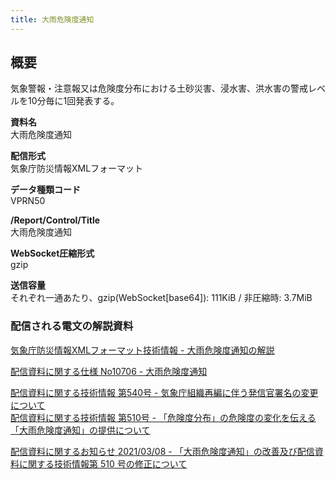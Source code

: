 ```yaml
---
title: 大雨危険度通知
---
```


## 概要
気象警報・注意報又は危険度分布における土砂災害、浸水害、洪水害の警戒レベルを10分毎に1回発表する。

**資料名** <br/>
 大雨危険度通知
 
**配信形式** <br/>
 気象庁防災情報XMLフォーマット

**データ種類コード** <br/>
 VPRN50

**/Report/Control/Title** <br/>
 大雨危険度通知
 
**WebSocket圧縮形式** <br/>
 gzip
 
**送信容量** <br/>
 それぞれ一通あたり、gzip(WebSocket\[base64\]): 111KiB / 非圧縮時: 3.7MiB

### 配信される電文の解説資料
 [気象庁防災情報XMLフォーマット技術情報 - 大雨危険度通知の解説](https://dmdata.jp/doc/jma/manual/0207-0207.pdf) 
 
 
 [配信資料に関する仕様 No10706 - 大雨危険度通知](https://www.data.jma.go.jp/suishin/shiyou/pdf/no10706)
 
 
 [配信資料に関する技術情報 第540号 - 気象庁組織再編に伴う発信官署名の変更について](https://dmdata.jp/doc/jma/technical/540.pdf) <br/> 
 [配信資料に関する技術情報 第510号 - 「危険度分布」の危険度の変化を伝える「大雨危険度通知」の提供について](https://dmdata.jp/doc/jma/technical/510.pdf)


 [配信資料に関するお知らせ 2021/03/08 - 「大雨危険度通知」の改善及び配信資料に関する技術情報第 510 号の修正について](https://dmdata.jp/doc/jma/notice/2021/20210308a.pdf)
